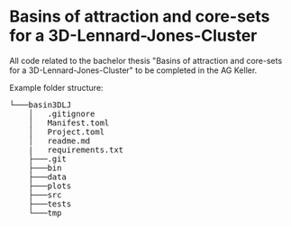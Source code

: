 # Basins of attraction and core-sets for a 3D-Lennard-Jones-Cluster
All code related to the bachelor thesis "Basins of attraction and core-sets for a 3D-Lennard-Jones-Cluster" to be completed in the AG Keller.

Example folder structure:
<pre>
└───basin3DLJ
    │   .gitignore
    │   Manifest.toml
    │   Project.toml
    │   readme.md
    |   requirements.txt
    ├───.git
    ├───bin
    ├───data
    ├───plots
    ├───src
    ├───tests
    └───tmp
</pre>